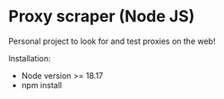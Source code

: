# Proxy scraper (Node JS)

Personal project to look for and test proxies on the web!

Installation:
 - Node version >= 18.17
 - npm install

